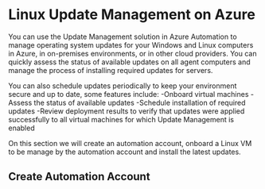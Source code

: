 Linux Update Management on Azure
==========================================
You can use the Update Management solution in Azure Automation to manage operating system updates for your Windows and Linux computers in Azure, in on-premises environments, or in other cloud providers. You can quickly assess the status of available updates on all agent computers and manage the process of installing required updates for servers.

You can also schedule updates periodically to keep your environment secure and up to date, some features include: 
-Onboard virtual machines
-Assess the status of available updates
-Schedule installation of required updates
-Review deployment results to verify that updates were applied successfully to all virtual machines for which Update Management is enabled

On this section we will create an automation account, onboard a Linux VM to be manage by the automation account and install the latest updates. 

Create Automation Account
--------------------------------
 